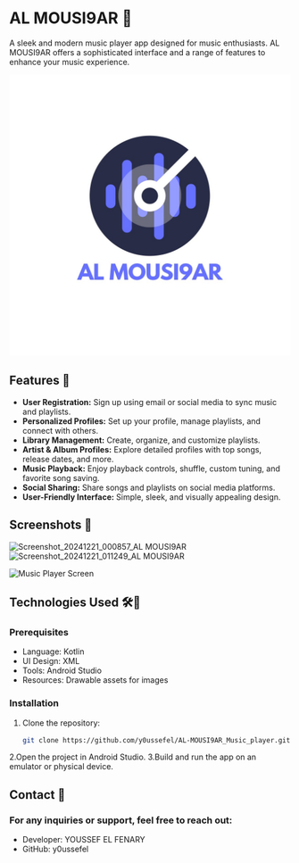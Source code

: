 # AL MOUSI9AR 🎵
A sleek and modern music player app designed for music enthusiasts. AL MOUSI9AR offers a sophisticated interface and a range of features to enhance your music experience.

![AL MOUSI9AR Banner](./app/src/main/res/drawable/screenShots/IMG-20241220-WA0005.jpg)

## Features 🚀
- **User Registration:** Sign up using email or social media to sync music and playlists.
- **Personalized Profiles:** Set up your profile, manage playlists, and connect with others.
- **Library Management:** Create, organize, and customize playlists.
- **Artist & Album Profiles:** Explore detailed profiles with top songs, release dates, and more.
- **Music Playback:** Enjoy playback controls, shuffle, custom tuning, and favorite song saving.
- **Social Sharing:** Share songs and playlists on social media platforms.
- **User-Friendly Interface:** Simple, sleek, and visually appealing design.

## Screenshots 📸
![Screenshot_20241221_000857_AL MOUSI9AR](https://github.com/user-attachments/assets/41627f6a-725d-44ba-a6f7-b03b437c4023)
![Screenshot_20241221_011249_AL MOUSI9AR](https://github.com/user-attachments/assets/4050ecbb-7392-4493-9cf3-227791451d7d)


![Music Player Screen](./app/src/main/res/drawable/screenShots/)

## Technologies Used 🛠️🤝
### Prerequisites
- Language: Kotlin
- UI Design: XML
- Tools: Android Studio
- Resources: Drawable assets for images

### Installation
1. Clone the repository:
   ```bash
   git clone https://github.com/y0ussefel/AL-MOUSI9AR_Music_player.git
2.Open the project in Android Studio.
3.Build and run the app on an emulator or physical device.

## Contact 💬
### For any inquiries or support, feel free to reach out:
- Developer: YOUSSEF EL FENARY
- GitHub: y0ussefel



